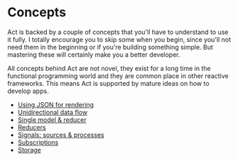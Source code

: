 # Concepts

Act is backed by a couple of concepts that you'll have to understand to use it
fully. I totally encourage you to skip some when you begin, since you'll not
need them in the beginning or if you're building something simple. But
mastering these will certainly make you a better developer.

All concepts behind Act are not novel, they exist for a long time in the
functional programming world and they are common place in other reactive
frameworks. This means Act is supported by mature ideas on how to develop apps.

* [Using JSON for rendering](/json.md)
* [Unidirectional data flow](/unidirectional-data-flow.md)
* [Single model & reducer](/single-model-and-reducer.md)
* [Reducers](/reducers.md)
* [Signals: sources & processes](/signals.md)
* [Subscriptions](/subscriptions.md)
* [Storage](/storage.md)
